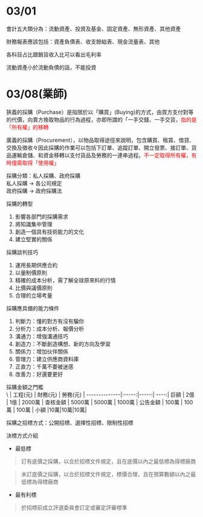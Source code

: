 03/01
===
會計五大類分為：流動資產、投資及基金、固定資產、無形資產、其他資產  

財務報表應該包括：資產負債表、收支餘絀表、現金流量表、其他  

各科目占比跟銷貨收入比可以看出毛利率  

流動資產小於流動負債的話，不能投資  

03/08(業師)
===
狹義的採購（Purchase）是指限於以「購買」(Buying)的方式，由買方支付對等的代價，向賣方換取物品的行為過程，亦即所謂的「一手交錢、一手交貨，<font color=red>指的是「所有權」的移轉</font>  

廣義的採購（Procurement），以物品取得途徑來說明，包含購買、租賃、借貸、交換及徵收々因此採購的作業可以包括下訂單、追蹤訂單、開立發票、接訂單、貨品運輸倉儲、和資金移轉以支付貨品及勞務的一連串過程。<font color=red>不一定取得所有權，有時僅需取得「使用權」</font>  

採購分類：私人採購、政府採購  
私人採購 $\rightarrow$ 各公司規定  
政府採購 $\rightarrow$ 政府採購法  

採購的轉型  
1. 影響各部門的採購需求  
2. 將知識集中管理  
3. 創造一個具有技術能力的文化  
4. 建立堅實的關係  

採購談判技巧  
1. 運用長期供應合約  
2. 以量制價原則  
3. 精確的成本分析，需了解全球原來料的行情  
4. 比價與議價原則  
5. 合理的立場考量  

採購應具備的能力條件  
1. 判斷力：懂的對方有沒有騙你  
2. 分析力：成本分析、報價分析  
3. 溝通力：增強溝通技巧  
4. 創造力：不斷創造構想、新的方向及學習  
5. 關係力：增加伙伴關係  
6. 管理力：建立供應商資料庫  
7. 正直力：千萬不要被迷感  
8. 改善力：好還要更好  

採購金額之門檻  
\ | 工程(元)  | 財務(元) | 勞務(元) | 
--------------|:-----:|-----:| ----:|
巨額    | 2億 |  1億  |  2000萬 | 
查核金額    | 5000萬 |  5000萬 |  1000萬 |
公告金額  | 100萬 | 100萬 |  100萬 |
小額 |10萬|10萬|10萬|  

採購之招標方式：公開招標、選擇性招標、限制性招標  

決標方式介紹  
* 最低標
>訂有底價之採購，以合於招標文件規定，且在底價以內之最低標為得標廠商  

>未訂底價之採購，以合於招標文件規定，標價合理，且在預算數額以內之最低標為得標廠商  

* 最有利標  
>於招標前成立評選委員會訂定或審定評審標準  

